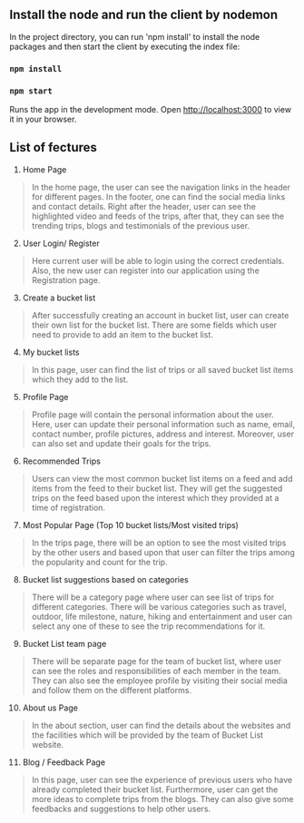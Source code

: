 ## Install the node and run the client by nodemon

In the project directory, you can run 'npm install' to install the node packages and then start the client by executing the index file:

### `npm install`

### `npm start`

Runs the app in the development mode.
Open [http://localhost:3000](http://localhost:3000) to view it in your browser.

## List of fectures

1.	Home Page
> In the home page, the user can see the navigation links in the header for different pages. In the footer, one can find the social media links and contact details. Right after the header, user can see the highlighted video and feeds of the trips, after that, they can see the trending trips, blogs and testimonials of the previous user.

2.	User Login/ Register
> Here current user will be able to login using the correct credentials. Also, the new user can register into our application using the Registration page.

3.	Create a bucket list
> After successfully creating an account in bucket list, user can create their own list for the bucket list. There are some fields which user need to provide to add an item to the bucket list.

4.	My bucket lists
> In this page, user can find the list of trips or all saved bucket list items which they add to the list.

5.	Profile Page
> Profile page will contain the personal information about the user. Here, user can update their personal information such as name, email, contact number, profile pictures, address and interest. Moreover, user can also set and update their goals for the trips.

6.	Recommended Trips
> Users can view the most common bucket list items on a feed and add items from the feed to their bucket list. They will get the suggested trips on the feed based upon the interest which they provided at a time of registration.

7.	Most Popular Page (Top 10 bucket lists/Most visited trips)
> In the trips page, there will be an option to see the most visited trips by the other users and based upon that user can filter the trips among the popularity and count for the trip.

8.	Bucket list suggestions based on categories
> There will be a category page where user can see list of trips for different categories. There will be various categories such as travel, outdoor, life milestone, nature, hiking and entertainment and user can select any one of these to see the trip recommendations for it.

9.	Bucket List team page
> There will be separate page for the team of bucket list, where user can see the roles and responsibilities of each member in the team. They can also see the employee profile by visiting their social media and follow them on the different platforms.

10.	About us Page
> In the about section, user can find the details about the websites and the facilities which will be provided by the team of Bucket List website.

11.	Blog / Feedback Page
> In this page, user can see the experience of previous users who have already completed their bucket list. Furthermore, user can get the more ideas to complete trips from the blogs. They can also give some feedbacks and suggestions to help other users.
